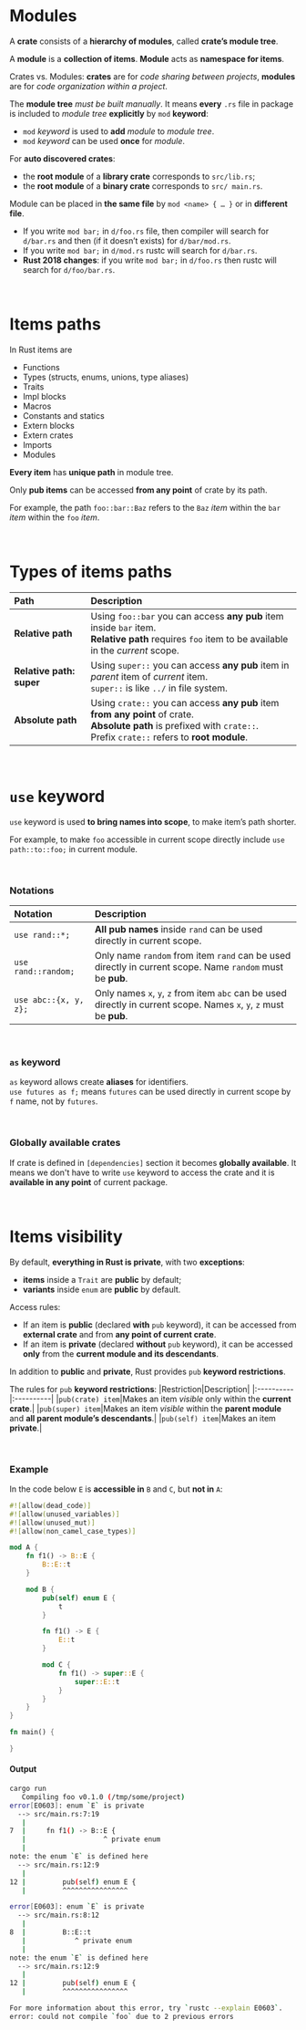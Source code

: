 # Modules
A **crate** consists of a **hierarchy of modules**, called **crate’s module tree**.

A **module** is a **collection of items**. **Module** acts as **namespace for items**.

Crates vs. Modules: **crates** are for *code sharing between projects*, **modules** are for *code organization within a project*.

The **module tree** *must be built manually*. It means **every** ``.rs`` file in package is included to *module tree* **explicitly** by ``mod`` **keyword**:
- ``mod`` *keyword* is used to **add** *module* to *module tree*. 
- ``mod`` *keyword* can be used **once** for *module*. 

For **auto discovered crates**:
- the **root module** of a **library crate** corresponds to ``src/lib.rs``;
- the **root module** of a **binary crate** corresponds to ``src/ main.rs``.

Module can be placed in **the same file** by ``mod <name> { … }`` or in **different file**.

- If you write ``mod bar;`` in ``d/foo.rs`` file, then compiler will search  for ``d/bar.rs`` and then (if it doesn’t exists) for ``d/bar/mod.rs``.
- If you write ``mod bar;`` in ``d/mod.rs`` rustc will search for ``d/bar.rs``.
- **Rust 2018 changes**: if you write ``mod bar;`` in ``d/foo.rs`` then rustc will search for ``d/foo/bar.rs``.

<br>

# Items paths
In Rust items are
- Functions
- Types (structs, enums, unions, type aliases)
- Traits
- Impl blocks
- Macros
- Constants and statics
- Extern blocks
- Extern crates
- Imports
- Modules

**Every item** has **unique path** in module tree. 

Only **pub items** can be accessed **from any point** of crate by its path.

For example, the path ``foo::bar::Baz`` refers to the ``Baz`` *item* within the ``bar`` *item* within the ``foo`` *item*.

<br>

# Types of items paths
|Path|Description|
|:---|:----------|
|**Relative path**|Using ``foo::bar`` you can access **any pub** item inside ``bar`` item.<br>**Relative path** requires ``foo`` item to be available in the *current* scope.|
|**Relative path: super**|Using ``super::`` you can access **any pub** item in *parent* item of *current* item.<br>``super::`` is like ``../`` in file system.|
|**Absolute path**|Using ``crate::`` you can access **any pub** item **from any point** of crate.<br>**Absolute path** is prefixed with ``crate::``.<br>Prefix ``crate::`` refers to **root module**.|

<br>

# ``use`` keyword
``use`` keyword is used **to bring names into scope**, to make item’s path shorter.

For example, to make ``foo`` accessible in current scope directly include ``use path::to::foo;`` in current module.

<br>

### Notations
|Notation|Description|
|:-------|:----------|
|``use rand::*;``|**All pub names** inside ``rand`` can be used directly in current scope.|
|``use rand::random;``|Only name ``random`` from item ``rand`` can be used directly in current scope. Name ``random`` must be **pub**.|
|``use abc::{x, y, z};``|Only names ``x``, ``y``, ``z`` from item ``abc`` can be used directly in current scope. Names ``x``, ``y``, ``z`` must be **pub**.|

<br>

### ``as`` keyword
``as`` keyword allows create **aliases** for identifiers.<br>
``use futures as f;`` means ``futures`` can be used directly in current scope by ``f`` name, not by ``futures``.

<br>

### Globally available crates
If crate is defined in ``[dependencies]`` section it becomes **globally available**. It means we don't have to write ``use`` keyword to access the crate and it is **available in any point** of current package.

<br>

# Items visibility
By default, **everything in Rust is private**, with two **exceptions**: 
- **items** inside a ``Trait`` are **public** by default; 
- **variants** inside ``enum`` are **public** by default. 

Access rules:
- If an item is **public** (declared **with** ``pub`` keyword), it can be accessed from **external crate** and from **any point of current crate**.
- If an item is **private** (declared **without** ``pub`` keyword), it can be accessed **only** from the **current module and its descendants**.

In addition to **public** and **private**, Rust provides ``pub`` **keyword restrictions**.

The rules for ``pub`` **keyword restrictions**:
|Restriction|Description|
|:----------|:----------|
|``pub(crate) item``|Makes an item *visible* only within the **current crate**.|
|``pub(super) item``|Makes an item *visible* within the **parent module** and **all parent module’s descendants**.|
|``pub(self) item``|Makes an item **private**.|

<br>

### Example
In the code below ``E`` is **accessible in** ``B`` and ``C``, but **not in** ``A``:
```Rust
#![allow(dead_code)]
#![allow(unused_variables)]
#![allow(unused_mut)]
#![allow(non_camel_case_types)]

mod A {
    fn f1() -> B::E {
        B::E::t
    }

    mod B {
        pub(self) enum E {
            t
        }

        fn f1() -> E {
            E::t
        }

        mod C {
            fn f1() -> super::E {
                super::E::t
            }
        }
    }
}

fn main() {

}
```

#### Output
```bash
cargo run                                                                                                     
   Compiling foo v0.1.0 (/tmp/some/project)                                                                                      
error[E0603]: enum `E` is private
  --> src/main.rs:7:19
   |
7  |     fn f1() -> B::E {
   |                   ^ private enum
   |
note: the enum `E` is defined here
  --> src/main.rs:12:9
   |
12 |         pub(self) enum E {
   |         ^^^^^^^^^^^^^^^^

error[E0603]: enum `E` is private
  --> src/main.rs:8:12
   |
8  |         B::E::t
   |            ^ private enum
   |
note: the enum `E` is defined here
  --> src/main.rs:12:9
   |
12 |         pub(self) enum E {
   |         ^^^^^^^^^^^^^^^^

For more information about this error, try `rustc --explain E0603`.
error: could not compile `foo` due to 2 previous errors                                                                                                      
```
